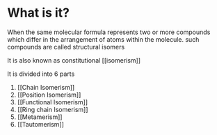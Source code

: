 # What is it?
When the same molecular formula represents two or more compounds which differ in the arrangement of atoms within the molecule. such compounds are called structural isomers

It is also known as constitutional [[isomerism]]

It is divided into 6 parts
1) [[Chain Isomerism]]
2) [[Position Isomerism]]
3) [[Functional Isomerism]]
4) [[Ring chain Isomerism]]
5) [[Metamerism]]
6) [[Tautomerism]]